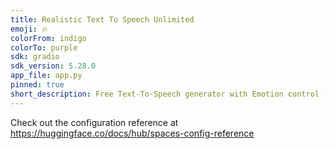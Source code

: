 ```yaml
---
title: Realistic Text To Speech Unlimited
emoji: 🔥
colorFrom: indigo
colorTo: purple
sdk: gradio
sdk_version: 5.28.0
app_file: app.py
pinned: true
short_description: Free Text-To-Speech generator with Emotion control (OpenAI)
---
```


Check out the configuration reference at https://huggingface.co/docs/hub/spaces-config-reference